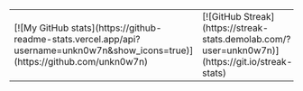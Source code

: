 <table>
  <td>
    [![My GitHub stats](https://github-readme-stats.vercel.app/api?username=unkn0w7n&show_icons=true)](https://github.com/unkn0w7n)
  </td>
  <td>
    [![GitHub Streak](https://streak-stats.demolab.com/?user=unkn0w7n)](https://git.io/streak-stats)
  </td>
</table>
<!---
unkn0w7n/unkn0w7n is a ✨ special ✨ repository because its `README.md` (this file) appears on your GitHub profile.
You can click the Preview link to take a look at your changes.
--->
